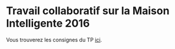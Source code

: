 # Travail collaboratif sur la Maison Intelligente 2016

Vous trouverez les consignes du TP [ici](https://jmbruel.github.io/masterDL2016/#_tp_sysml).
